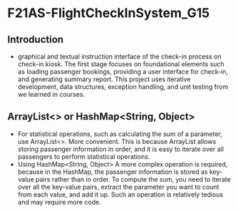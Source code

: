 # F21AS-FlightCheckInSystem_G15
## Introduction
* graphical and textual instruction interface of the check-in process on check-in kiosk. The first stage focuses on foundational elements such as loading passenger bookings, providing a user interface for check-in, and generating summary report.  This project uses iterative development, data structures, exception handling, and unit testing from we learned in courses. 

## ArrayList<> or HashMap<String, Object>
* For statistical operations, such as calculating the sum of a parameter, use ArrayList<>. More convenient. This is because ArrayList allows storing passenger information in order, and it is easy to iterate over all passengers to perform statistical operations.
* Using HashMap<String, Object> A more complex operation is required, because in the HashMap, the passenger information is stored as key-value pairs rather than in order. To compute the sum, you need to iterate over all the key-value pairs, extract the parameter you want to count from each value, and add it up. Such an operation is relatively tedious and may require more code.
